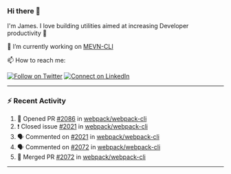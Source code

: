 ### Hi there 👋

I'm James. I love building utilities aimed at increasing Developer productivity :raised_hands: 

🔭 I’m currently working on [MEVN-CLI](https://github.com/madlabsinc/mevn-cli)

📫 How to reach me:

[![Follow on Twitter](https://img.shields.io/badge/--twitter?label=Twitter&logo=Twitter&style=social)](https://twitter.com/james_madhacks) [![Connect on LinkedIn](https://img.shields.io/badge/--linkedin?label=LinkedIn&logo=LinkedIn&style=social)](https://www.linkedin.com/in/jamesgeorge007)

---

### :zap: Recent Activity

<!--START_SECTION:activity-->
1. 💪 Opened PR [#2086](https://github.com/webpack/webpack-cli/pull/2086) in [webpack/webpack-cli](https://github.com/webpack/webpack-cli)
2. ❗️ Closed issue [#2021](https://github.com/webpack/webpack-cli/issues/2021) in [webpack/webpack-cli](https://github.com/webpack/webpack-cli)
3. 🗣 Commented on [#2021](https://github.com/webpack/webpack-cli/issues/2021) in [webpack/webpack-cli](https://github.com/webpack/webpack-cli)
4. 🗣 Commented on [#2072](https://github.com/webpack/webpack-cli/issues/2072) in [webpack/webpack-cli](https://github.com/webpack/webpack-cli)
5. 🎉 Merged PR [#2072](https://github.com/webpack/webpack-cli/pull/2072) in [webpack/webpack-cli](https://github.com/webpack/webpack-cli)
<!--END_SECTION:activity-->

---

<!--
**jamesgeorge007/jamesgeorge007** is a ✨ _special_ ✨ repository because its `README.md` (this file) appears on your GitHub profile.

Here are some ideas to get you started:

- 🌱 I’m currently learning ...
- 👯 I’m looking to collaborate on ...
- 🤔 I’m looking for help with ...
- 💬 Ask me about ...
- 😄 Pronouns: ...
- ⚡ Fun fact: ...
-->

